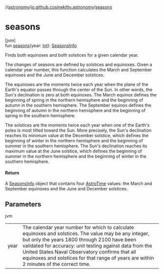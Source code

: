 //[astronomy](../../index.md)/[io.github.cosinekitty.astronomy](index.md)/[seasons](seasons.md)

# seasons

[jvm]\
fun [seasons](seasons.md)(year: [Int](https://kotlinlang.org/api/latest/jvm/stdlib/kotlin/-int/index.html)): [SeasonsInfo](-seasons-info/index.md)

Finds both equinoxes and both solstices for a given calendar year.

The changes of seasons are defined by solstices and equinoxes. Given a calendar year number, this function calculates the March and September equinoxes and the June and December solstices.

The equinoxes are the moments twice each year when the plane of the Earth's equator passes through the center of the Sun. In other words, the Sun's declination is zero at both equinoxes. The March equinox defines the beginning of spring in the northern hemisphere and the beginning of autumn in the southern hemisphere. The September equinox defines the beginning of autumn in the northern hemisphere and the beginning of spring in the southern hemisphere.

The solstices are the moments twice each year when one of the Earth's poles is most tilted toward the Sun. More precisely, the Sun's declination reaches its minimum value at the December solstice, which defines the beginning of winter in the northern hemisphere and the beginning of summer in the southern hemisphere. The Sun's declination reaches its maximum value at the June solstice, which defines the beginning of summer in the northern hemisphere and the beginning of winter in the southern hemisphere.

#### Return

A [SeasonsInfo](-seasons-info/index.md) object that contains four [AstroTime](-astro-time/index.md) values: the March and September equinoxes and the June and December solstices.

## Parameters

jvm

| | |
|---|---|
| year | The calendar year number for which to calculate equinoxes and solstices.     The value may be any integer, but only the years 1800 through 2100 have been     validated for accuracy: unit testing against data from the     United States Naval Observatory confirms that all equinoxes and solstices     for that range of years are within 2 minutes of the correct time. |
